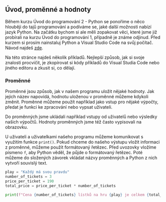 ## Úvod, proměnné a hodnoty

Během kurzu Úvod do programování 2 - Python se ponoříme o něco hlouběji do tajů programování a podíváme se, jaké další možnosti nabízí jazyk Python. Na začátku bychom si ale měli zopakovat věci, které jsme již probírali na kurzu Úvod do programování 1, případně je známe odjinud. Před kurzem si prosím nainstaluj Python a Visual Studio Code na svůj počítač. Návod najdeš [zde](https://kodim.cz/programovani/uvod-do-progr-1/priprava/jazyky-nastroje/instalace-python).

Na této stránce najdeš několik příkladů. Nejlepší způsob, jak si svoje znalosti procvičit, je zkopírovat si kódy příkladů do Visual Studia Code nebo jiného editoru a zkusit si, co dělají.

### Proměnné

Proměnné jsou způsob, jak v našem programu uložit nějaké hodnoty. Jak jejich název napovídá, hodnotu uloženou v proměnné můžeme kdykoli změnit. Proměnné můžeme použít například jako vstup pro nějaké výpočty, předat je funkci ke zpracování nebo vypsat uživateli.

Do proměnných jsme ukládali například vstupy od uživatelů nebo výsledky našich výpočtů. Hodnoty proměnných jsme též často vypisovali na obrazovku.

U uživateli a uživatelkami našeho programu můžeme komunikovat s využitím funkce `print()`. Pokud chceme do našeho výstupu vložit informaci z proměnné, můžeme použít formátovaný řetězec. Před uvozovky vložíme písmeno `f`, aby Python věděl, že půjde o formátovaný řetězec. Poté můžeme do složených závorek vkládat názvy proměnných a Python z nich vytvoří souvislý text.

```py
play = "Každý má svou pravdu"
number_of_tickets = 3
price_per_ticket = 190
total_price = price_per_ticket * number_of_tickets

print(f"Cena {number_of_tickets} lístků na hru {play} je celkem {total_price} Kč.")
```
